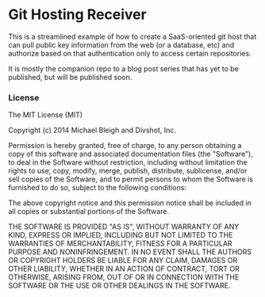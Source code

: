 # Git Hosting Receiver

This is a streamlined example of how to create a SaaS-oriented git host that can
pull public key information from the web (or a database, etc) and authorize based
on that authentication only to access certain repositories.

It is mostly the companion repo to a blog post series that has yet to be published,
but will be published soon.

### License

The MIT License (MIT)

Copyright (c) 2014 Michael Bleigh and Divshot, Inc.

Permission is hereby granted, free of charge, to any person obtaining a copy
of this software and associated documentation files (the "Software"), to deal
in the Software without restriction, including without limitation the rights
to use, copy, modify, merge, publish, distribute, sublicense, and/or sell
copies of the Software, and to permit persons to whom the Software is
furnished to do so, subject to the following conditions:

The above copyright notice and this permission notice shall be included in
all copies or substantial portions of the Software.

THE SOFTWARE IS PROVIDED "AS IS", WITHOUT WARRANTY OF ANY KIND, EXPRESS OR
IMPLIED, INCLUDING BUT NOT LIMITED TO THE WARRANTIES OF MERCHANTABILITY,
FITNESS FOR A PARTICULAR PURPOSE AND NONINFRINGEMENT. IN NO EVENT SHALL THE
AUTHORS OR COPYRIGHT HOLDERS BE LIABLE FOR ANY CLAIM, DAMAGES OR OTHER
LIABILITY, WHETHER IN AN ACTION OF CONTRACT, TORT OR OTHERWISE, ARISING FROM,
OUT OF OR IN CONNECTION WITH THE SOFTWARE OR THE USE OR OTHER DEALINGS IN
THE SOFTWARE.